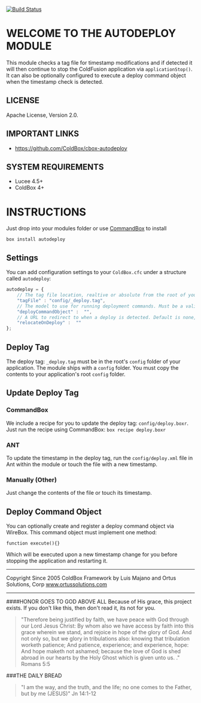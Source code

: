 [![Build Status](https://travis-ci.org/coldbox-modules/cbox-autodeploy.svg?branch=master)](https://travis-ci.org/coldbox-modules/cbox-autodeploy)

# WELCOME TO THE AUTODEPLOY MODULE
This module checks a tag file for timestamp modifications and if detected it will then continue to stop the ColdFusion application via `applicationStop()`.  It can also be optionally configured to execute a deploy command object when the timestamp check is detected.

## LICENSE
Apache License, Version 2.0.

## IMPORTANT LINKS
- https://github.com/ColdBox/cbox-autodeploy

## SYSTEM REQUIREMENTS
- Lucee 4.5+
- ColdBox 4+

# INSTRUCTIONS

Just drop into your modules folder or use [CommandBox](http://www.ortussolutions.com/products/commandbox) to install

`box install autodeploy`

## Settings
You can add configuration settings to your `ColdBox.cfc` under a structure called `autodeploy`:

```js
autodeploy = {
    // The tag file location, realtive or absolute from the root of your application.
    "tagFile" : "config/_deploy.tag",
    // The model to use for running deployment commands. Must be a valid WireBox mapping
    "deployCommandObject" :  "",
    // A URL to redirect to when a deploy is detected. Default is none, in which case no redirect will occur (request will complete normally and app will reinit on next request).
    "relocateOnDeploy" :  ""
};
```

## Deploy Tag
The deploy tag: `_deploy.tag` must be in the root's `config` folder of your application. The module ships with a `config` folder. You must copy the contents to your application's root `config` folder.

## Update Deploy Tag

### CommandBox
We include a recipe for you to update the deploy tag: `config/deploy.boxr`.  Just run the recipe using CommandBox: `box recipe deploy.boxr`

### ANT
To update the timestamp in the deploy tag, run the `config/deploy.xml` file in Ant within the module or touch the file with a new timestamp. 

### Manually (Other)
Just change the contents of the file or touch its timestamp.

## Deploy Command Object
You can optionally create and register a deploy command object via WireBox.  This command object must implement one method:

```
function execute(){}
```

Which will be executed upon a new timestamp change for you before stopping the application and restarting it.


********************************************************************************
Copyright Since 2005 ColdBox Framework by Luis Majano and Ortus Solutions, Corp
www.ortussolutions.com
********************************************************************************
####HONOR GOES TO GOD ABOVE ALL
Because of His grace, this project exists. If you don't like this, then don't read it, its not for you.

>"Therefore being justified by faith, we have peace with God through our Lord Jesus Christ:
By whom also we have access by faith into this grace wherein we stand, and rejoice in hope of the glory of God.
And not only so, but we glory in tribulations also: knowing that tribulation worketh patience;
And patience, experience; and experience, hope:
And hope maketh not ashamed; because the love of God is shed abroad in our hearts by the 
Holy Ghost which is given unto us. ." Romans 5:5

###THE DAILY BREAD
 > "I am the way, and the truth, and the life; no one comes to the Father, but by me (JESUS)" Jn 14:1-12
